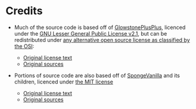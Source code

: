# Credits

- Much of the source code is based off of [GlowstonePlusPlus](http://github.com/GlowstonePlusPlus/GlowstonePlusPlus), licenced under the [GNU Lesser General Public License v2.1](http://www.gnu.org/licenses/lgpl-2.1.html), but can be redistributed under [any alternative open source license as classified by the OSI](http://opensource.org/licenses):
  - [Original license text](https://github.com/GlowstonePlusPlus/GlowstonePlusPlus/blob/master/LICENSE)
  - [Original sources](https://github.com/GlowstonePlusPlus/GlowstonePlusPlus)

- Portions of source code are also based off of [SpongeVanilla](http://github.com/SpongePowered/SpongeVanilla) and its children, licenced under [the MIT license](https://opensource.org/licenses/MIT)
  - [Original license text](https://github.com/SpongePowered/SpongeVanilla/blob/master/LICENSE.txt)
  - [Original sources](https://github.com/SpongePowered/SpongeVanilla)